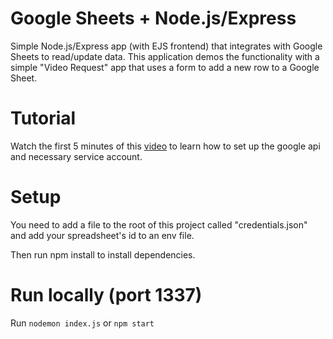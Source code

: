 # Google Sheets + Node.js/Express

Simple Node.js/Express app (with EJS frontend) that integrates with Google Sheets to read/update data. This application demos the functionality with a simple "Video Request" app that uses a form to add a new row to a Google Sheet.

# Tutorial

Watch the first 5 minutes of this [video](https://www.youtube.com/watch?v=PFJNJQCU_lo]) to learn how to set up the google api and necessary service account.

# Setup

You need to add a file to the root of this project called "credentials.json" and add your spreadsheet's id to an env file.

Then run npm install to install dependencies.

# Run locally (port 1337)

Run `nodemon index.js` or `npm start`